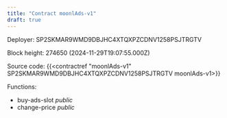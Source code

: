 ```yaml
---
title: "Contract moonlAds-v1"
draft: true
---
```

Deployer: SP2SKMAR9WMD9DBJHC4XTQXPZCDNV1258PSJTRGTV


 



Block height: 274650 (2024-11-29T19:07:55.000Z)

Source code: {{<contractref "moonlAds-v1" SP2SKMAR9WMD9DBJHC4XTQXPZCDNV1258PSJTRGTV moonlAds-v1>}}

Functions:

* buy-ads-slot _public_
* change-price _public_
